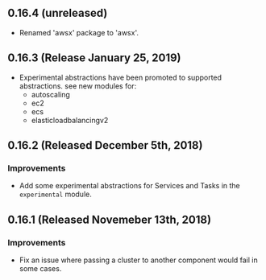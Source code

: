 ## 0.16.4 (unreleased)

- Renamed 'awsx' package to 'awsx'.

## 0.16.3 (Release January 25, 2019)

- Experimental abstractions have been promoted to supported abstractions.  see new modules for:
  - autoscaling
  - ec2
  - ecs
  - elasticloadbalancingv2

## 0.16.2 (Released December 5th, 2018)

### Improvements

- Add some experimental abstractions for Services and Tasks in the `experimental` module.

## 0.16.1 (Released Novemeber 13th, 2018)

### Improvements

- Fix an issue where passing a cluster to another component would fail in some cases.


